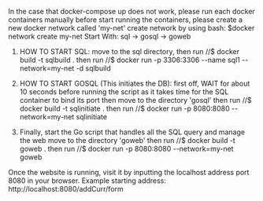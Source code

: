 In the case that docker-compose up does not work, please run each docker containers manually
before start running the containers, please create a new docker network called 'my-net'
create network by using bash: $docker network create my-net
Start With: sql -> gosql -> goweb
1. HOW TO START SQL:
    move to the sql directory, then run //$ docker build -t sqlbuild .
    then run //$ docker run -p 3306:3306 --name sql1 --network=my-net -d sqlbuild

2. HOW TO START GOSQL (This initiates the DB):
    first off, WAIT for about 10 seconds before running the script as it takes time for the SQL container to bind its port
    then move to the directory 'gosql'
    then run //$ docker build -t sqlinitiate .
    then run //$ docker run -p 8080:8080 --network=my-net sqlinitiate

3. Finally, start the Go script that handles all the SQL query and manage the web
    move to the directory 'goweb'
    then run //$ docker build -t goweb .
    then run //$ docker run -p 8080:8080 --network=my-net goweb

Once the website is running, visit it by inputting the localhost address port 8080 in your browser.
Example starting address: http://localhost:8080/addCurr/form